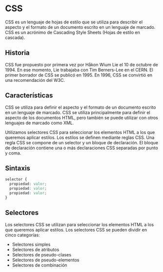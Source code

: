# CSS

CSS es un lenguaje de hojas de estilo que se utiliza para describir el aspecto y el formato de un documento escrito en un lenguaje de marcado. CSS es un acrónimo de Cascading Style Sheets (Hojas de estilo en cascada).

## Historia

CSS fue propuesto por primera vez por Håkon Wium Lie el 10 de octubre de 1994. En ese momento, Lie trabajaba con Tim Berners-Lee en el CERN. El primer borrador de CSS se publicó en 1995. En 1996, CSS se convirtió en una recomendación del W3C.

## Características

CSS se utiliza para definir el aspecto y el formato de un documento escrito en un lenguaje de marcado. CSS se utiliza principalmente para definir el aspecto de los documentos HTML, pero también se puede utilizar con otros lenguajes de marcado como XML.

Utilizamos selectores CSS para seleccionar los elementos HTML a los que queremos aplicar estilos. Los estilos se definen mediante reglas CSS. Una regla CSS se compone de un selector y un bloque de declaración. El bloque de declaración contiene una o más declaraciones CSS separadas por punto y coma.

## Sintaxis

```css
selector {
  propiedad: valor;
  propiedad: valor;
  propiedad: valor;
}
```

## Selectores

Los selectores CSS se utilizan para seleccionar los elementos HTML a los que queremos aplicar estilos. Los selectores CSS se pueden dividir en cinco categorías:

- Selectores simples
- Selectores de atributos
- Selectores de pseudo-clases
- Selectores de pseudo-elementos
- Selectores de combinación
